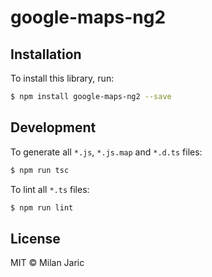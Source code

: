 # google-maps-ng2

## Installation

To install this library, run:

```bash
$ npm install google-maps-ng2 --save
```

## Development

To generate all `*.js`, `*.js.map` and `*.d.ts` files:

```bash
$ npm run tsc
```

To lint all `*.ts` files:

```bash
$ npm run lint
```

## License

MIT © Milan Jaric
